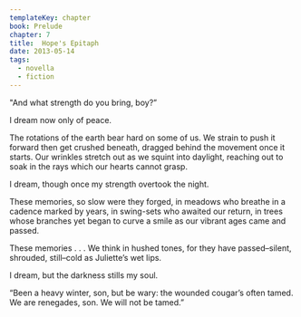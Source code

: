 ```yaml
---
templateKey: chapter
book: Prelude
chapter: 7
title:  Hope's Epitaph
date: 2013-05-14
tags:
  - novella
  - fiction
---
```


"And what strength do you bring, boy?”

I dream now only of peace.

The rotations of the earth bear hard on some of us. We strain to
push it forward then get crushed beneath, dragged behind the
movement once it starts. Our wrinkles stretch out as we squint into
daylight, reaching out to soak in the rays which our hearts cannot
grasp.

I dream, though once my strength overtook the night.

These memories, so slow were they forged, in meadows who breathe in
a cadence marked by years, in swing-sets who awaited our return, in
trees whose branches yet began to curve a smile as our vibrant ages
came and passed.

These memories . . . We think in hushed tones, for they have
passed–silent, shrouded, still–cold as Juliette’s wet lips.

I dream, but the darkness stills my soul.

“Been a heavy winter, son, but be wary: the wounded cougar’s often
tamed. We are renegades, son. We will not be tamed.”
